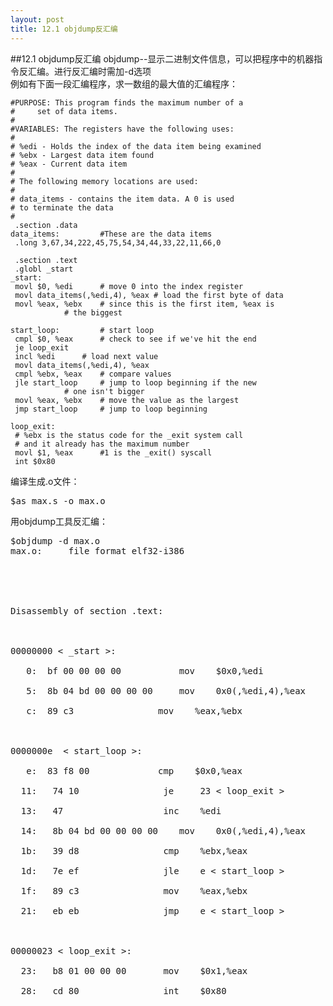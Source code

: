 ```yaml
---
layout: post
title: 12.1 objdump反汇编 
---
```

##12.1 objdump反汇编
objdump--显示二进制文件信息，可以把程序中的机器指令反汇编。进行反汇编时需加-d选项<br>
例如有下面一段汇编程序，求一数组的最大值的汇编程序：

	#PURPOSE: This program finds the maximum number of a
	#	  set of data items.
	#
	#VARIABLES: The registers have the following uses:
	#
	# %edi - Holds the index of the data item being examined
	# %ebx - Largest data item found
	# %eax - Current data item
	#
	# The following memory locations are used:
	#
	# data_items - contains the item data. A 0 is used
	# to terminate the data
	#
	 .section .data
	data_items: 		#These are the data items
	 .long 3,67,34,222,45,75,54,34,44,33,22,11,66,0

	 .section .text
	 .globl _start
	_start:
	 movl $0, %edi  	# move 0 into the index register
	 movl data_items(,%edi,4), %eax # load the first byte of data
	 movl %eax, %ebx 	# since this is the first item, %eax is
				# the biggest

	start_loop: 		# start loop
	 cmpl $0, %eax  	# check to see if we've hit the end
	 je loop_exit
	 incl %edi 		# load next value
	 movl data_items(,%edi,4), %eax
	 cmpl %ebx, %eax 	# compare values
	 jle start_loop 	# jump to loop beginning if the new
				# one isn't bigger
	 movl %eax, %ebx 	# move the value as the largest
	 jmp start_loop 	# jump to loop beginning

	loop_exit:
	 # %ebx is the status code for the _exit system call
	 # and it already has the maximum number
	 movl $1, %eax  	#1 is the _exit() syscall
	 int $0x80
	
编译生成.o文件：

<pre class='terminal bootcamp'>
<span class='codeline'>$as max.s -o max.o</span>
</pre>

用objdump工具反汇编：

<pre class='terminal bootcamp'>
<span class='codeline'>$objdump -d max.o</span>
<span class='bash-output'>max.o:     file format elf32-i386<br>
<br>
<br>
Disassembly of section .text:<br>
<br>
00000000 &lt _start &gt:<br>
   0:&nbsp bf 00 00 00 00       	mov    $0x0,%edi<br>
   5:&nbsp 8b 04 bd 00 00 00 00 	mov    0x0(,%edi,4),%eax<br>
   c:&nbsp 89 c3 &nbsp&nbsp&nbsp&nbsp&nbsp&nbsp&nbsp&nbsp&nbsp&nbsp&nbsp&nbsp&nbsp&nbsp mov    %eax,%ebx<br>
<br>
0000000e  &lt start_loop &gt:<br>
   e:&nbsp 83 f8 00 &nbsp&nbsp&nbsp&nbsp&nbsp&nbsp&nbsp&nbsp&nbsp&nbsp&nbsp cmp    $0x0,%eax<br>
  11:	74 10 &nbsp&nbsp&nbsp&nbsp&nbsp&nbsp&nbsp&nbsp&nbsp&nbsp&nbsp&nbsp&nbsp&nbsp je     23 &lt loop_exit &gt<br>
  13:	47 &nbsp&nbsp&nbsp&nbsp&nbsp&nbsp&nbsp&nbsp&nbsp&nbsp&nbsp&nbsp&nbsp&nbsp&nbsp&nbsp&nbsp inc    %edi<br>
  14:	8b 04 bd 00 00 00 00	mov    0x0(,%edi,4),%eax<br>
  1b:	39 d8 &nbsp&nbsp&nbsp&nbsp&nbsp&nbsp&nbsp&nbsp&nbsp&nbsp&nbsp&nbsp&nbsp&nbsp cmp    %ebx,%eax<br>
  1d:	7e ef &nbsp&nbsp&nbsp&nbsp&nbsp&nbsp&nbsp&nbsp&nbsp&nbsp&nbsp&nbsp&nbsp&nbsp jle    e &lt start_loop &gt<br>
  1f:	89 c3 &nbsp&nbsp&nbsp&nbsp&nbsp&nbsp&nbsp&nbsp&nbsp&nbsp&nbsp&nbsp&nbsp&nbsp mov    %eax,%ebx<br>
  21:	eb eb &nbsp&nbsp&nbsp&nbsp&nbsp&nbsp&nbsp&nbsp&nbsp&nbsp&nbsp&nbsp&nbsp&nbsp jmp    e &lt start_loop &gt<br>
<br>
00000023 &lt loop_exit &gt:<br>
  23:	b8 01 00 00 00 &nbsp&nbsp&nbsp&nbsp&nbsp mov    $0x1,%eax<br>
  28:	cd 80 &nbsp&nbsp&nbsp&nbsp&nbsp&nbsp&nbsp&nbsp&nbsp&nbsp&nbsp&nbsp&nbsp&nbsp int    $0x80</span>
</pre>
